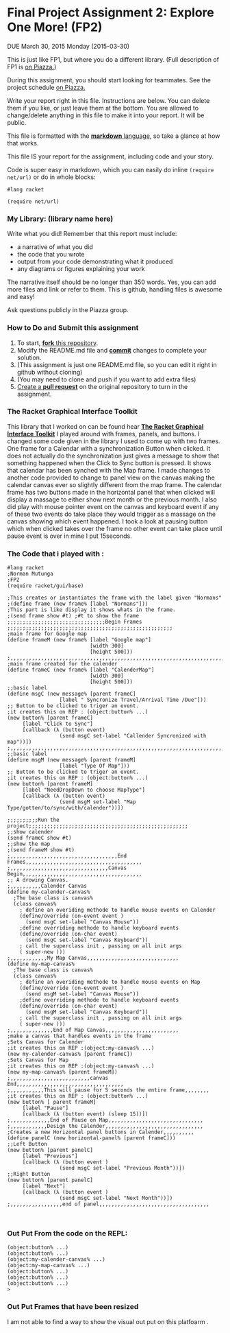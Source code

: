 # Final Project Assignment 2: Explore One More! (FP2) 
DUE March 30, 2015 Monday (2015-03-30)

This is just like FP1, but where you do a different library. (Full description of FP1 is [on Piazza.][piazza])

During this assignment, you should start looking for teammates. See the project schedule [on Piazza.][schedule]

Write your report right in this file. Instructions are below. You can delete them if you like, or just leave them at the bottom.
You are allowed to change/delete anything in this file to make it into your report. It will be public.

This file is formatted with the [**markdown** language][markdown], so take a glance at how that works.

This file IS your report for the assignment, including code and your story.

Code is super easy in markdown, which you can easily do inline `(require net/url)` or do in whole blocks:
```
#lang racket

(require net/url)
```

### My Library: (library name here)
Write what you did!
Remember that this report must include:
 
* a narrative of what you did
* the code that you wrote
* output from your code demonstrating what it produced
* any diagrams or figures explaining your work 
 
The narrative itself should be no longer than 350 words. Yes, you can add more files and link or refer to them. This is github, handling files is awesome and easy!

Ask questions publicly in the Piazza group.

### How to Do and Submit this assignment

1. To start, [**fork** this repository][forking].
1. Modify the README.md file and [**commit**][ref-commit] changes to complete your solution.
  2. (This assignment is just one README.md file, so you can edit it right in github without cloning)
  3. (You may need to clone and push if you want to add extra files)
1. [Create a **pull request**][pull-request] on the original repository to turn in the assignment.

<!-- Links -->
[piazza]: https://piazza.com/class/i55is8xqqwhmr?cid=411
[schedule]: https://piazza.com/class/i55is8xqqwhmr?cid=453
[markdown]: https://help.github.com/articles/markdown-basics/
[forking]: https://guides.github.com/activities/forking/
[ref-clone]: http://gitref.org/creating/#clone
[ref-commit]: http://gitref.org/basic/#commit
[ref-push]: http://gitref.org/remotes/#push
[pull-request]: https://help.github.com/articles/creating-a-pull-request
[The-Racket-G-I-T]: http://docs.racket-lang.org/gui/windowing-overview.html

###	The Racket Graphical Interface Toolkit

This library that I worked on can be found hear [**The Racket Graphical Interface Toolkit**][The-Racket-G-I-T]
I played around with frames, panels, and buttons. I changed some code given in the library I used to come up with two frames. One frame for a Calendar with a synchronization Button when clicked. It does not actually do the synchronization just gives a message to show that something happened when the Click to Sync button is pressed. It shows that calendar has been synched with the Map frame.
I made changes to another code provided to change to panel view on the canvas making the calendar canvas ever so slightly different from the map frame. The calendar frame has two buttons made in the horizontal panel that when clicked will display a massage to either show next month or the previous month. I also did play with mouse pointer event on the canvas and keyboard event if any of these two events do take place they would trigger as a massage on the canvas showing which event happened. I took a look at pausing button which when clicked takes over the frame no other event can take place until pause event is over in mine I put 15seconds.
 


### The Code that i played with :
```
#lang racket
;Norman Mutunga
;FP2
(require racket/gui/base)

;This creates or instantiates the frame with the label given "Normans"
;(define frame (new frame% [label "Normans"]))
;This part is like display it shows whats in the frame.
;(send frame show #t) ;#t to show the frame
;;;;;;;;;;;;;;;;;;;;;;;;;;;;;;;;Begin Frames ;;;;;;;;;;;;;;;;;;;;;;;;;;;;;;;;;;;;;;;;;;;;;;;;;;;;;;
;main frame for Google map 
(define frameM (new frame% [label "Google map"]
                           [width 300]
                           [height 500]))
;,,,,,,,,,,,,,,,,,,,,,,,,,,,,,,,,,,,,,,,,,,,,,,,,,,,,,,,,,,,,,,,,,,,,,,,,,,,,,,>>>
;main frame created for the calender
(define frameC (new frame% [label "CalenderMap"]
                           [width 300]
                           [height 500]))
;;basic label
(define msgC (new message% [parent frameC]
                 [label " Syncronize Travel/Arrival Time /Due"]))
;; Button to be clicked to triger an event.
;it creates this on REP : (object:button% ...)
(new button% [parent frameC]
     [label "Click to Sync"]
     [callback (λ (button event)
                 (send msgC set-label "Callender Syncronized with map"))])
;,,,,,,,,,,,,,,,,,,,,,,,,,,,,,,,,,,,,,,,,,,,,,,,,,,,,,,,,,,,,,,,,,,,,,,,,,,,,,,>>>
;;basic label
(define msgM (new message% [parent frameM]
                 [label "Type Of Map"]))
;; Button to be clicked to triger an event.
;it creates this on REP : (object:button% ...)
(new button% [parent frameM]
     [label "NeedDropDown to choose MapType"]
     [callback (λ (button event)
                 (send msgM set-label "Map Type/gotten/to/sync/with/calender"))])

;;;;;;;;;;Run the project;;;;;;;;;;;;;;;;;;;;;;;;;;;;;;;;;;;;;;;;;;;;;;;;;;;;
;;show calender
(send frameC show #t)
;;show the map
;(send frameM show #t)
;,,,,,,,,,,,,,,,,,,,,,,,,,,,,,,,,,,,End Frames,,,,,,,,,,,,,,,,,,,,,,,,,,,,,,,,,,,,,,
;,,,,,,,,,,,,,,,,,,,,,,,,,,,,,,,,Canvas Begin,,,,,,,,,,,,,,,,,,,,,,,,,,,,,,,,,,,,,,,
;; A drowing Canvas.
;,,,,,,,,,,Calender Canvas
(define my-calender-canvas%
  ;The base class is canvas%
  (class canvas%
    ; define an overiding methode to handle mouse events on Calender
    (define/override (on-event event )
      (send msgC set-label "Canvas Mouse"))
    ;define overriding methode to handle keyboard events
    (define/override (on-char event)
      (send msgC set-label "Canvas Keyboard"))
    ; call the superclass init , passing on all init args 
    ( super-new )))
;,,,,,,,,,,,,My Map Canvas,,,,,,,,,,,,,,,,,,,,,,,,,,,,,,
(define my-map-canvas%
  ;The base class is canvas%
  (class canvas%
    ; define an overiding methode to handle mouse events on Map
    (define/override (on-event event )
      (send msgM set-label "Canvas Mouse"))
    ;define overriding methode to handle keyboard events
    (define/override (on-char event)
      (send msgM set-label "Canvas Keyboard"))
    ; call the superclass init , passing on all init args 
    ( super-new )))
;,,,,,,,,,,,,,,End of Map Canvas,,,,,,,,,,,,,,,,,,,,,,,,
;make a canvas that handles events in the frame
;Sets Canvas for Calender
;it creates this on REP :(object:my-canvas% ...)
(new my-calender-canvas% [parent frameC])
;Sets Canvas for Map
;it creates this on REP :(object:my-canvas% ...)
(new my-map-canvas% [parent frameM])
;,,,,,,,,,,,,,,,,,,,,,,,,,,canvas End,,,,,,,,,,,,,,,,,,,,,,,,,,,,,,,,,,,
;,,,,,,,,,,,This will pause for 5 seconds the entire frame,,,,,,,,
;it creates this on REP : (object:button% ...)
(new button% [ parent frameM]
     [label "Pause"]
     [callback (λ (button event) (sleep 15))])
;,,,,,,,,,,,,,End of Pause on Map,,,,,,,,,,,,,,,,,,,,,,,,,,,,,,,
;,,,,,,,,,,,,Design the Calender,,,,,,,,,,,,,,,,,,,,,,,,,,,,,,,,
;Creates a new Horizontal panel buttons in Calender,,,,,,,,,,
(define panelC (new horizontal-panel% [parent frameC]))
;;Left Button
(new button% [parent panelC]
     [label "Previous"]
     [callback (λ (button event )
                 (send msgC set-label "Previous Month"))])
;;Right Button
(new button% [parent panelC]
     [label "Next"]
     [callback (λ (button event )
                 (send msgC set-label "Next Month"))])
;,,,,,,,,,,,,,,,,,end of panel,,,,,,,,,,,,,,,,,,,,,,,,,,,,,,,,,,,,



```


### Out Put From the code on the REPL:

```
(object:button% ...)
(object:button% ...)
(object:my-calender-canvas% ...)
(object:my-map-canvas% ...)
(object:button% ...)
(object:button% ...)
(object:button% ...)
> 
```
### Out Put Frames that have been resized 
 I am not able to find a way to show the visual out put on this platfoarm . 
